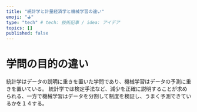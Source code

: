 ```yaml
---
title: "統計学と計量経済学と機械学習の違い"
emoji: "⛳"
type: "tech" # tech: 技術記事 / idea: アイデア
topics: []
published: false
---
```



# 学問の目的の違い

統計学はデータの説明に重きを置いた学問であり、機械学習はデータの予測に重きを置いている。
統計学では検定手法など、減少を正確に説明することが求められる、一方で機械学習はデータを分割して制度を検証し、うまく予測できているかを１４する。